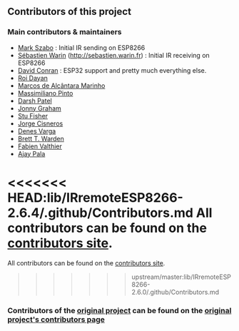 ## Contributors of this project
### Main contributors & maintainers
- [Mark Szabo](https://github.com/markszabo/) : Initial IR sending on ESP8266
- [Sébastien Warin](https://github.com/sebastienwarin/) (http://sebastien.warin.fr) : Initial IR receiving on ESP8266
- [David Conran](https://github.com/crankyoldgit/) : ESP32 support and pretty much everything else.
- [Roi Dayan](https://github.com/roidayan/)
- [Marcos de Alcântara Marinho](https://github.com/marcosamarinho/)
- [Massimiliano Pinto](https://github.com/pintomax/)
- [Darsh Patel](https://github.com/darshkpatel/)
- [Jonny Graham](https://github.com/jonnygraham/)
- [Stu Fisher](https://github.com/stufisher/)
- [Jorge Cisneros](https://github.com/jorgecis/)
- [Denes Varga](https://github.com/denxhun/)
- [Brett T. Warden](https://github.com/bwarden/)
- [Fabien Valthier](https://github.com/hcoohb)
- [Ajay Pala](https://github.com/ajaypala/)

<<<<<<< HEAD:lib/IRremoteESP8266-2.6.4/.github/Contributors.md
All contributors can be found on the [contributors site](https://github.com/crankyoldgit/IRremoteESP8266/graphs/contributors).
=======
All contributors can be found on the [contributors site](https://github.com/markszabo/IRremoteESP8266/graphs/contributors).
>>>>>>> upstream/master:lib/IRremoteESP8266-2.6.0/.github/Contributors.md

### Contributors of the [original project](https://github.com/z3t0/Arduino-IRremote) can be found on the [original project's contributors page](https://github.com/z3t0/Arduino-IRremote/blob/master/Contributors.md)
